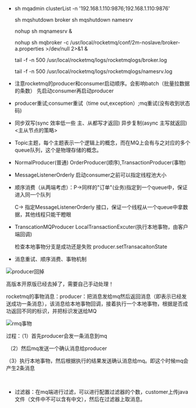 - sh mqadmin clusterList -n '192.168.1.110:9876;192.168.1.110:9876'

  sh mqshutdown broker
  sh mqshutdown namesrv

  nohup sh mqnamesrv & 

  nohup sh mqbroker -c /usr/local/rocketmq/conf/2m-noslave/broker-a.properties >/dev/null 2>&1 & 

  tail -f -n 500 /usr/local/rocketmq/logs/rocketmqlogs/broker.log 

  tail -f -n 500 /usr/local/rocketmq/logs/rocketmqlogs/namesrv.log 

- 注意rocketmq的producer和consumer启动顺序。会影响batch（批量拉数据的条数）  先启动consumer再启动producer

- producer重试;consumer重试（time out,exception）;mq重试(没有收到状态码)

- 同步双写(sync 效率低一些 主、从都写才返回)  异步复制(async 主写就返回) <主从节点的策略>

- Topic主题，每个主题表示一个逻辑上的概念，而在MQ上会有与之对应的多个queue队列，这个是物理存储的概念。

- NormalProducer(普通) OrderProducer(顺序),TransactionProducer(事物)

- MessageListenerOrderly  启动consumer之前可以指定线程池大小  

- 顺序消费（从两端考虑）：P->同样的"订单"(业务)指定到一个queue中，保证进入同一个队列

  C-> 指定MessageListenerOrderly  接口，保证一个线程从一个queue中拿数据，其他线程只能干瞪眼

- TranscationMQProducer LocalTransactionExcuter(执行本地事物，由客户端回调)

  检查本地事物分支是成功还是失败   producer.setTransacaitonState

- 消息重试、顺序消费、事物机制

![producer回掉](C:\Users\Anthow\Desktop\IMG\producer回掉.png)

高版本开原版已经去掉了，需要自己手动处理！

rocketmq的事物消息：producer：把消息发给mq然后返回消息（即表示已经发送成功一条消息），该消息给本地事物回调，接着执行一个本地事物，根据是否成功返回不同的标识，并把标识发送给MQ



![rmq事物](C:\Users\Anthow\Desktop\IMG\rmq事物.png)



过程：（1）首先producer会发一条消息到mq

​	    （2）然后mq发送一个确认消息给producer

​	    （3）执行本地事物，然后根据执行的结果发送确认消息给mq。即这个时候mq会产生2条消息

​	      

* 过滤器：在mq端进行过滤，可以进行配置过滤器的个数，customer上传java文件（文件中不可以含有中文），然后在过滤器上取消息。

  ​